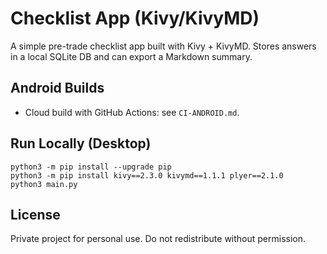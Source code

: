 # Checklist App (Kivy/KivyMD)

A simple pre-trade checklist app built with Kivy + KivyMD. Stores answers in a local SQLite DB and can export a Markdown summary.

## Android Builds

- Cloud build with GitHub Actions: see `CI-ANDROID.md`.

## Run Locally (Desktop)

```
python3 -m pip install --upgrade pip
python3 -m pip install kivy==2.3.0 kivymd==1.1.1 plyer==2.1.0
python3 main.py
```

## License

Private project for personal use. Do not redistribute without permission.
